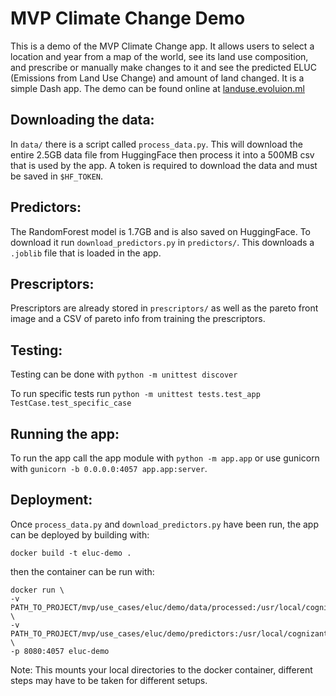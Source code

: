 # MVP Climate Change Demo

This is a demo of the MVP Climate Change app. It allows users to select a location and year from a map of the world, see its land use composition, and prescribe or manually make changes to it and see the predicted ELUC (Emissions from Land Use Change) and amount of land changed. It is a simple Dash app. The demo can be found online at [landuse.evoluion.ml](https://landuse.evolution.ml)

## Downloading the data:

In ``data/`` there is a script called ``process_data.py``. This will download the entire 2.5GB data file from HuggingFace then process it into a 500MB csv that is used by the app. A token is required to download the data and must be saved in ``$HF_TOKEN``.

## Predictors:

The RandomForest model is 1.7GB and is also saved on HuggingFace. To download it run ``download_predictors.py`` in ``predictors/``. This downloads a ``.joblib`` file that is loaded in the app.

## Prescriptors:

Prescriptors are already stored in `prescriptors/` as well as the pareto front image and a CSV of pareto info from training the prescriptors.

## Testing:

Testing can be done with ``python -m unittest discover``

To run specific tests run ``python -m unittest tests.test_app TestCase.test_specific_case``

## Running the app:

To run the app call the app module with ``python -m app.app`` or use gunicorn with ``gunicorn -b 0.0.0.0:4057 app.app:server``.

## Deployment:

Once ``process_data.py`` and ``download_predictors.py`` have been run, the app can be deployed by building with:
```
docker build -t eluc-demo .
```
then the container can be run with:
```
docker run \
-v PATH_TO_PROJECT/mvp/use_cases/eluc/demo/data/processed:/usr/local/cognizant/eluc/data/processed:ro \
-v PATH_TO_PROJECT/mvp/use_cases/eluc/demo/predictors:/usr/local/cognizant/eluc/predictors:ro \
-p 8080:4057 eluc-demo
```
Note: This mounts your local directories to the docker container, different steps may have to be taken for different setups.